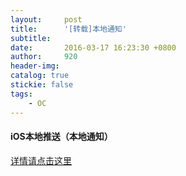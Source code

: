 ```yaml
---
layout:     post
title:      '[转载]本地通知'
subtitle:   
date:       2016-03-17 16:23:30 +0800
author:     920
header-img: 
catalog: true
stickie: false
tags:
    - OC
---
```


#### iOS本地推送（本地通知）

[详情请点击这里](https://yq.aliyun.com/articles/16510)
